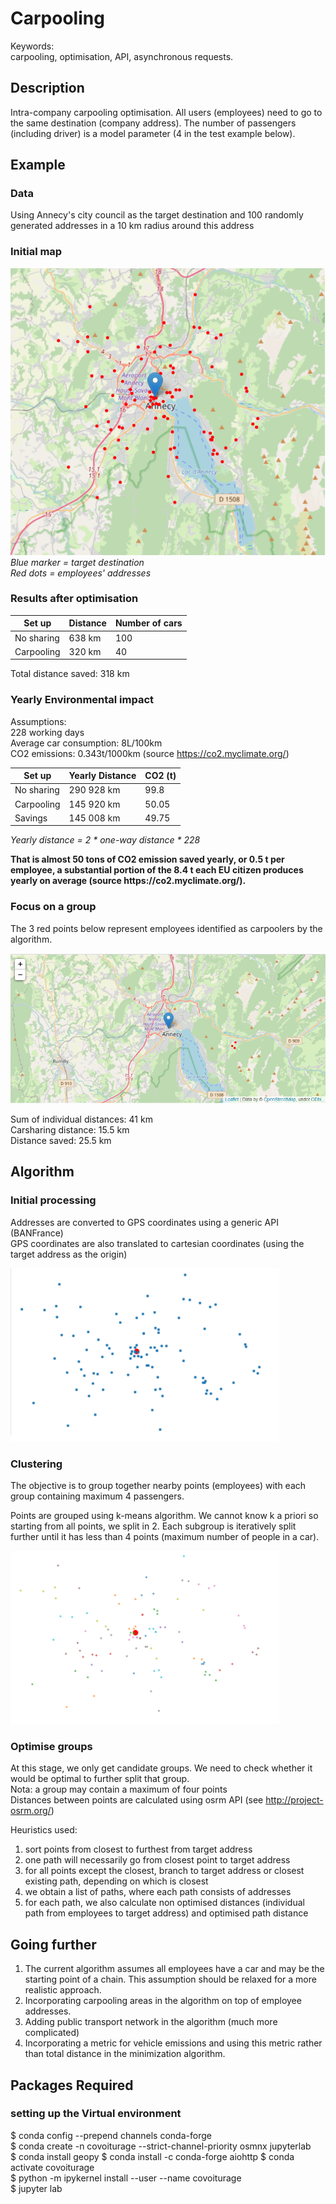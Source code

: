 # Carpooling

Keywords:  
carpooling, optimisation, API, asynchronous requests.

## Description

Intra-company carpooling optimisation. All users (employees) need to go to the same destination (company address). The number of passengers (including driver) is a model parameter (4 in the test example below).

## Example

### Data

Using Annecy's city council as the target destination and 100 randomly generated addresses in a 10 km radius around this address

### Initial map

![](./images/initial_map.png)  
<em>
Blue marker = target destination  
Red dots = employees' addresses
</em>

### Results after optimisation

| Set up | Distance | Number of cars |
| --- | --- | --- |
| No sharing | 638 km | 100 |
| Carpooling | 320 km | 40 |

Total distance saved: 318 km

### Yearly Environmental impact

Assumptions:  
228 working days  
Average car consumption: 8L/100km  
CO2 emissions: 0.343t/1000km (source https://co2.myclimate.org/)

| Set up | Yearly Distance | CO2 (t) |
| --- | --- | --- |
| No sharing | 290 928 km | 99.8 |
| Carpooling | 145 920 km | 50.05 |
| Savings | 145 008 km | 49.75 |  

<em> Yearly distance = 2 * one-way distance * 228 </em>

<b>
That is almost 50 tons of CO2 emission saved yearly, or 0.5 t per employee, a substantial portion of the 8.4 t each EU citizen produces yearly on average (source https://co2.myclimate.org/).
</b>


### Focus on a group

The 3 red points below represent employees identified as carpoolers by the algorithm.  

![](./images/group_focus.png)

Sum of individual distances: 41 km  
Carsharing distance: 15.5 km  
Distance saved: 25.5 km  

## Algorithm

### Initial processing

Addresses are converted to GPS coordinates using a generic API (BANFrance)  
GPS coordinates are also translated to cartesian coordinates (using the target address as the origin)

![](./images/ungrouped_cartesians.png)

### Clustering

The objective is to group together nearby points (employees) with each group containing maximum 4 passengers.

Points are grouped using k-means algorithm. We cannot know k a priori so starting from all points, we split in 2. Each subgroup is iteratively split further until it has less than 4 points (maximum number of people in a car).

![](./images/grouped_cartesians.png)


### Optimise groups

At this stage, we only get candidate groups. We need to check whether it would be optimal to further split that group.  
Nota: a group may contain a maximum of four points  
Distances between points are calculated using osrm API (see http://project-osrm.org/)  

Heuristics used:  
1) sort points from closest to furthest from target address  
2) one path will necessarily go from closest point to target address  
3) for all points except the closest, branch to target address or closest existing path, depending on which is closest  
4) we obtain a list of paths, where each path consists of addresses
5) for each path, we also calculate non optimised distances (individual path from employees to target address) and optimised path distance


## Going further

1) The current algorithm assumes all employees have a car and may be the starting point of a chain. This assumption should be relaxed for a more realistic approach.  
2) Incorporating carpooling areas in the algorithm on top of employee addresses.  
3) Adding public transport network in the algorithm (much more complicated)  
4) Incorporating a metric for vehicle emissions and using this metric rather than total distance in the minimization algorithm.



## Packages Required

### setting up the Virtual environment

$ conda config --prepend channels conda-forge  
$ conda create -n covoiturage --strict-channel-priority osmnx jupyterlab  
$ conda install geopy
$ conda install -c conda-forge aiohttp
$ conda activate covoiturage  
$ python -m ipykernel install --user --name covoiturage  
$ jupyter lab
